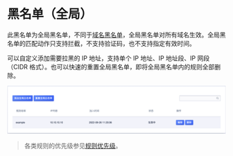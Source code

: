<div id="黑名单"></div>

# 黑名单（全局）

此黑名单为全局黑名单，不同于[域名黑名单](/features/expand/black_list)，全局黑名单对所有域名生效。全局黑名单的匹配动作只支持拦截，不支持验证码，也不支持指定有效时间。

可以自定义添加需要拉黑的 IP 地址，支持单个 IP 地址、IP 地址段、IP 网段（CIDR 格式）。也可以快速的重置全局黑名单，即将全局黑名单内的规则全部删除。

![](/images/white_list-get_global_rule.png)

> 各类规则的优先级参见[规则优先级](/uewaf/features/domain/rule/mode?id=规则优先级)。
